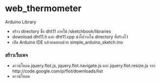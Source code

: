 web_thermometer
===============

Arduino Library 
<ul>
<li> สร้าง directory ชื่อ dht11 ภายใต้ <home directory>/sketchbook/libraries</li>
<li> download dht11.h และ dht11.cpp  นำไปวางใน  directory  ที่สร้างไว้</li>
<li> เปิด Arduino IDE แล้วทดสอบด้วย simple_arduino_sketch.ino
</ul>

<h3>สร้าวเว็บเพจ</h3>
<ul>
<li>ดาวน์โหลด 	jquery.flot.js,	jquery.flot.navigate.js และ 	jquery.flot.resize.js จาก http://code.google.com/p/flot/downloads/list
</li>
<li> ดาวน์โหลด 
</ul>
